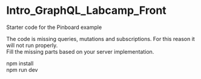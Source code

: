 # Intro_GraphQL_Labcamp_Front
Starter code for the Pinboard example

The code is missing queries, mutations and subscriptions. For this reason it will not run properly.<br/>
Fill the missing parts based on your server implementation.

npm install<br/>
npm run dev
